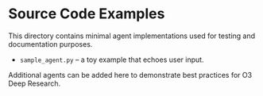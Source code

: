 # Source Code Examples

This directory contains minimal agent implementations used for testing and documentation purposes.

- `sample_agent.py` – a toy example that echoes user input.

Additional agents can be added here to demonstrate best practices for O3 Deep Research.
